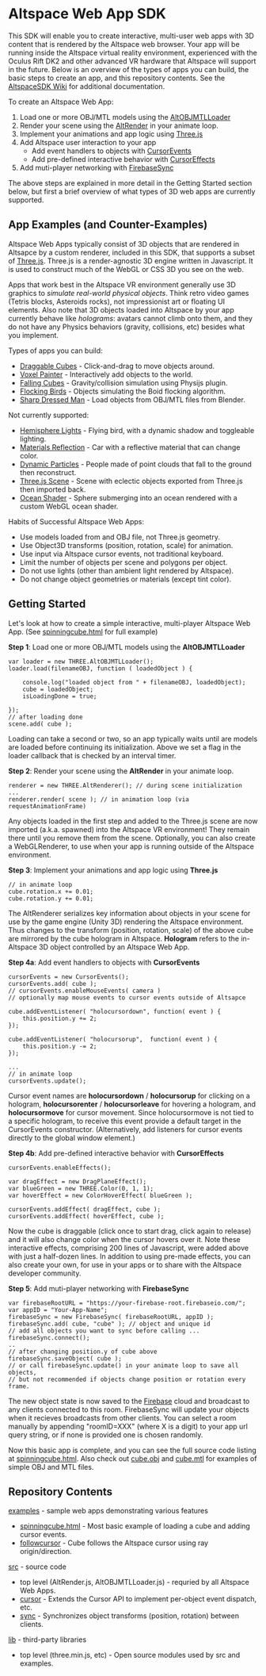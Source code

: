 # Altspace Web App SDK

This SDK will enable you to create interactive, multi-user web apps with 3D content that is rendered by the Altspace web browser.  Your app will be running inside the Altspace virtual reality environment, experienced with the Oculus Rift DK2 and other advanced VR hardware that Altspace will support in the future.  Below is an overview of the types of apps you can build, the basic steps to create an app, and this repository contents.  See the [AltspaceSDK Wiki] for additional documentation.

To create an Altspace Web App:

1. Load one or more OBJ/MTL models using the [AltOBJMTLLoader]
2. Render your scene using the [AltRender] in your animate loop.
3. Implement your animations and app logic using [Three.js]
4. Add Altspace user interaction to your app
	* Add event handlers to objects with [CursorEvents]
	* Add pre-defined interactive behavior with [CursorEffects]
5. Add muti-player networking with [FirebaseSync]

The above steps are explained in more detail in the Getting Started section below, but first a brief overview of what types of 3D web apps are currently supported.

## App Examples (and Counter-Examples)

Altspace Web Apps typically consist of 3D objects that are rendered in Altsapce by a custom renderer, included in this SDK, that supports a subset of [Three.js]. Three.js is a render-agnostic 3D engine written in Javascript. It is used to construct much of the WebGL or CSS 3D you see on the web.

Apps that work best in the Altspace VR environment generally use 3D graphics to *simulate real-world physical objects*. Think retro video games (Tetris blocks, Asteroids rocks), not impressionist art or floating UI elements.  Also note that 3D objects loaded into Altspace by your app currently behave like *holograms*: avatars cannot climb onto them, and they do not have any Physics behaviors (gravity, collisions, etc) besides what you implement.

Types of apps you can build:
* [Draggable Cubes] - Click-and-drag to move objects around.
* [Voxel Painter] - Interactively add objects to the world.
* [Falling Cubes] - Gravity/collision simulation using Physijs plugin. 
* [Flocking Birds] - Objects simulating the Boid flocking algorithm.
* [Sharp Dressed Man] - Load objects from OBJ/MTL files from Blender.  

Not currently supported:
* [Hemisphere Lights] - Flying bird, with a dynamic shadow and toggleable lighting.
* [Materials Reflection] - Car with a reflective material that can change color.
* [Dynamic Particles] - People made of point clouds that fall to the ground then reconstruct.
* [Three.js Scene] - Scene with eclectic objects exported from Three.js then imported back.
* [Ocean Shader] - Sphere submerging into an ocean rendered with a custom WebGL ocean shader.

Habits of Successful Altspace Web Apps:
* Use models loaded from and OBJ file, not Three.js geometry.
* Use Object3D transforms (position, rotation, scale) for animation.
* Use input via Altspace cursor events, not traditional keyboard.
* Limit the number of objects per scene and polygons per object.
* Do not use lights (other than ambient light rendered by Altspace).
* Do not change object geometries or materials (except tint color).

## Getting Started

Let's look at how to create a simple interactive, multi-player Altspace Web App. (See [spinningcube.html] for full example)

**Step 1**:
Load one or more OBJ/MTL models using the **AltOBJMTLLoader**
```
var loader = new THREE.AltOBJMTLLoader();
loader.load(filenameOBJ, function ( loadedObject ) {

	console.log("loaded object from " + filenameOBJ, loadedObject);
	cube = loadedObject;
	isLoadingDone = true;

});
// after loading done
scene.add( cube );
```
Loading can take a second or two, so an app typically waits until are models are loaded before continuing its initialization. Above we set a flag in the loader callback that is checked by an interval timer.

**Step 2**:
Render your scene using the **AltRender** in your animate loop.
```
renderer = new THREE.AltRenderer(); // during scene initialization
...
renderer.render( scene ); // in animation loop (via requestAnimationFrame)
```
Any objects loaded in the first step and added to the Three.js scene are now imported (a.k.a. spawned) into the Altspace VR environment!  They remain there until you remove them from the scene.  Optionally, you can also create a WebGLRenderer, to use when your app is running outside of the Altspace environment.

**Step 3**:
Implement your animations and app logic using **Three.js**
```
// in animate loop
cube.rotation.x += 0.01;
cube.rotation.y += 0.01;
```
The AltRenderer serializes key information about objects in your scene for use by the game engine (Unity 3D) rendering the Altspace environment. Thus changes to the transform (position, rotation, scale) of the above cube are mirrored by the cube hologram in Altspace. **Hologram** refers to the in-Altspace 3D object controlled by an Altspace Web App.


**Step 4a**:
Add event handlers to objects with **CursorEvents**
```
cursorEvents = new CursorEvents();
cursorEvents.add( cube );
// cursorEvents.enableMouseEvents( camera )
// optionally map mouse events to cursor events outside of Altsapce

cube.addEventListener( "holocursordown", function( event ) {
	this.position.y += 2;
});

cube.addEventListener( "holocursorup",  function( event ) {
	this.position.y -= 2;
});

...
// in animate loop
cursorEvents.update();
```
Cursor event names are **holocursordown** / **holocursorup** for clicking on a hologram, **holocursorenter** / **holocursorleave** for hovering a hologram, and **holocursormove** for cursor movement. Since holocursormove is not tied to a specific hologram, to receive this event provide a default target in the CursorEvents constructor. (Alternatively, add listeners for cursor events directly to the global window element.)

**Step 4b**:
Add pre-defined interactive behavior with **CursorEffects**
```
cursorEvents.enableEffects();

var dragEffect = new DragPlaneEffect();
var blueGreen = new THREE.Color(0, 1, 1);
var hoverEffect = new ColorHoverEffect( blueGreen );

cursorEvents.addEffect( dragEffect, cube );
cursorEvents.addEffect( hoverEffect, cube );
```
Now the cube is draggable (click once to start drag, click again to release) and it will also change color when the cursor hovers over it. Note these interactive effects, comprising 200 lines of Javascript, were added above with just a half-dozen lines. In addition to using pre-made effects, you can also create your own, for use in your apps or to share with the Altspace developer community.

**Step 5**:
Add muti-player networking with **FirebaseSync**
```
var firebaseRootURL = "https://your-firebase-root.firebaseio.com/";
var appID = "Your-App-Name";
firebaseSync = new FirebaseSync( firebaseRootURL, appID );
firebaseSync.add( cube, "cube" ); // object and unique id
// add all objects you want to sync before calling ...
firebaseSync.connect();
..
// after changing position.y of cube above
firebaseSync.saveObject( cube );
// or call firebaseSync.update() in your animate loop to save all objects,
// but not recommended if objects change position or rotation every frame.
```
The new object state is now saved to the [Firebase](http://firebase.com) cloud and broadcast to any clients connected to this room.  FirebaseSync will update your objects when it recieves broadcasts from other clients.  You can select a room manually by appending "roomID=XXX" (where X is a digit) to your app url query string, or if none is provided one is chosen randomly.

Now this basic app is complete, and you can see the full source code listing at [spinningcube.html]. Also check out [cube.obj] and [cube.mtl] for examples of simple OBJ and MTL files.

## Repository Contents

[examples](examples) - sample web apps demonstrating various features

* [spinningcube.html](spinningcube.html) - Most basic example of loading a cube and adding cursor events.
* [followcursor](followcursor.html) - Cube follows the Altspace cursor using ray origin/direction.

[src](src) - source code

* top level (AltRender.js, AltOBJMTLLoader.js) - requried by all Altspace Web Apps.
* [cursor](src/cursor) - Extends the Cursor API to implement per-object event dispatch, etc.
* [sync](src/sync) - Synchronizes object transforms (position, rotation) between clients.

[lib](lib) - third-party libraries 
* top level (three.min.js, etc) - Open source modules used by src and examples. 

[AltspaceSDK Wiki]: https://github.com/AltspaceVR/AltspaceSDK/wiki
[Flocking Birds]: http://threejs.org/examples/canvas_geometry_birds.html
[Voxel Painter]: http://threejs.org/examples/#webgl_interactive_voxelpainter
[Draggable Cubes]: http://threejs.org/examples/#webgl_interactive_draggablecubes
[Hemisphere Lights]: http://threejs.org/examples/#webgl_lights_hemisphere
[Materials Reflection]: http://threejs.org/examples/#webgl_materials_cars_camaro
[Dynamic Particles]: http://threejs.org/examples/#webgl_particles_dynamic
[Sharp Dressed Man]: http://threejs.org/examples/#webgl_loader_obj_mtl
[Three.js Scene]: http://threejs.org/examples/#webgl_loader_scene
[Ocean Shader]: http://threejs.org/examples/#webgl_shaders_ocean
[Falling Cubes]: http://chandlerprall.github.io/Physijs/examples/collisions.html

[AltOBJMTLLoader]: src/AltOBJMTLLoader.js
[AltRender]: src/AltRenderer.js
[CursorEvents]: src/cursor/CursorEvents.js
[CursorEffects]: src/cursor/CursorEffects.js
[FirebaseSync]: src/sync/FirebaseSync.js
[Three.js]: http://https://github.com/mrdoob/three.js/

[spinningcube.html]: examples/spinningcube.html
[cube.obj]: examples/spinning_cube/cube.obj
[cube.mtl]: examples/spinning_cube/cube.mtl




